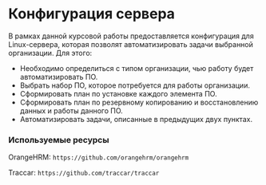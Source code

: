 # Конфигурация сервера

В рамках данной курсовой работы предоставляется конфигурация для Linux-сервера, которая позволят автоматизировать задачи выбранной организации. Для этого:

 - Необходимо определиться с типом организации, чью работу будет автоматизировать ПО.
 - Выбрать набор ПО, которое потребуется для работы организации.
 - Сформировать план по установке каждого элемента ПО.
 - Сформировать план по резервному копированию и восстановлению данных и работы данного ПО.
 - Автоматизировать задачи, описанные в предыдущих двух пунктах.

### Используемые ресурсы

OrangeHRM: `https://github.com/orangehrm/orangehrm`

Traccar: `https://github.com/traccar/traccar`

